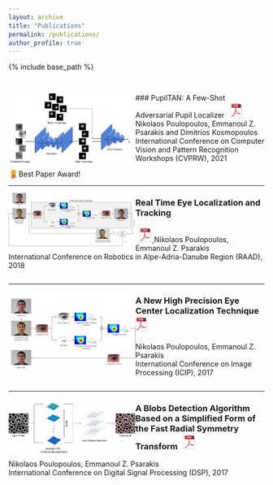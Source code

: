 ```yaml
---
layout: archive
title: "Publications"
permalink: /publications/
author_profile: true
---
```


{% include base_path %}

<pre>

</pre>
<img align="left" src="/images/CVPRW.png" alt="drawing" width="250"> ### PupilTAN: A Few-Shot Adversarial Pupil Localizer  &nbsp; <a href="http://npoul.github.io/files/CVPRW2021.pdf"> <img src="/images/pdf-icon_3.png" alt="drawing" width="25"/> </a>
Nikolaos Poulopoulos, Emmanoul Z. Psarakis and Dimitrios Kosmopoulos
<br /> International Conference on Computer Vision and Pattern Recognition Workshops (CVPRW), 2021

<img align="left" src="/images/award.jpg" alt="drawing" width="20"/> Best Paper Award!

---
<img align="left" src="/images/RAAD.png" alt="drawing" width="250"> <h3>Real Time Eye Localization and Tracking</h3>  &nbsp; <a href="http://npoul.github.io/files/RAAD2018.pdf"> <img src="/images/pdf-icon_3.png" alt="drawing" width="25"/> </a> 
Nikolaos Poulopoulos, Emmanoul Z. Psarakis
<br /> International Conference on Robotics in Alpe-Adria-Danube Region (RAAD), 2018
<pre>
</pre>

---
<img align="left" src="/images/ICIP.png" alt="drawing" width="250"> <h3>A New High Precision Eye Center Localization Technique  &nbsp; <a href="http://npoul.github.io/files/ICIP2017.pdf"> <img src="/images/pdf-icon_3.png" alt="drawing" width="25"/></a></h3>
Nikolaos Poulopoulos, Emmanoul Z. Psarakis
<br /> International Conference on Image Processing (ICIP), 2017
<pre>
</pre>

---
<p> <img align="left" src="/images/DSP.png" alt="drawing" width="250"> </p> <h3> A Blobs Detection Algorithm Based on a Simplified Form
of the Fast Radial Symmetry Transform  &nbsp; <a href="http://npoul.github.io/files/DSP2017.pdf"> <img src="/images/pdf-icon_3.png" alt="drawing" width="25"/> </a> </h3>
Nikolaos Poulopoulos, Emmanoul Z. Psarakis
<br /> International Conference on Digital Signal Processing (DSP), 2017
